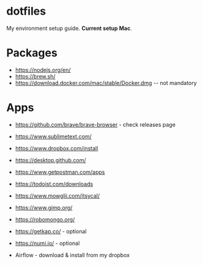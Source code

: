 # dotfiles
My environment setup guide. **Current setup Mac**.

# Packages
- https://nodejs.org/en/
- https://brew.sh/
- https://download.docker.com/mac/stable/Docker.dmg --  not mandatory

# Apps
- https://github.com/brave/brave-browser - check releases page
- https://www.sublimetext.com/
- https://www.dropbox.com/install
- https://desktop.github.com/
- https://www.getpostman.com/apps
- https://todoist.com/downloads
- https://www.mowglii.com/itsycal/
- https://www.gimp.org/
- https://robomongo.org/

- https://getkap.co/ - optional
- https://numi.io/ - optional

- Airflow - download & install from my dropbox
